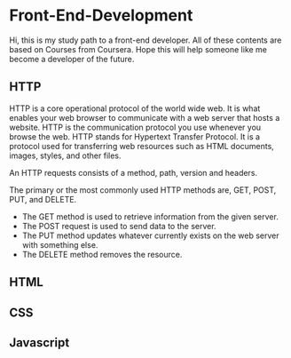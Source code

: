 # Front-End-Development
Hi, this is my study path to a front-end developer. All of these contents are based on Courses from Coursera. Hope this will help someone like me become a developer of the future.

## HTTP
HTTP is a core operational protocol of the world wide web. It is what enables your web browser to communicate with a web server that hosts a website. HTTP is the communication protocol you use whenever you browse the web. HTTP stands for Hypertext Transfer Protocol. It is a protocol used for transferring web resources such as HTML documents, images, styles, and other files. 

An HTTP requests consists of a method, path, version and headers.

The primary or the most commonly used HTTP methods are, GET, POST, PUT, and DELETE. 
- The GET method is used to retrieve information from the given server. 
- The POST request is used to send data to the server. 
- The PUT method updates whatever currently exists on the web server with something else. 
- The DELETE method removes the resource.


## HTML

## CSS

## Javascript















